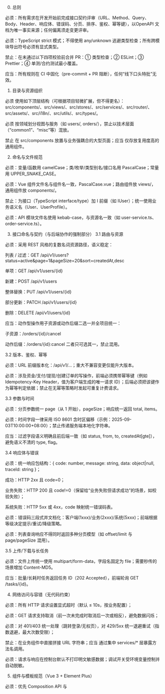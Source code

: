 0. 总则

必须：所有需求在开发开始前完成接口契约评审（URL、Method、Query、Body、Header、响应体、错误码、分页、排序、鉴权、幂等键），以OpenAPI 文档为唯一事实来源；任何偏离须走变更评审。

必须：TypeScript strict 模式；不得使用 any/unknown 逃避类型检查；所有跨模块导出符号必须有显式类型。

禁止：在未通过以下四项校验前合并 PR：① 类型检查；② ESLint；③ Prettier；④ 单测/合约测试最小覆盖。

应当：所有规则在 CI 中固化（pre-commit + PR 阻断），任何“线下口头特批”无效。

1. 目录与资源组织

必须 使用如下顶层结构（可根据项目轻微扩展，但不得更名）：
src/components/、src/views/、src/stores/、src/services/、src/router/、src/assets/、src/i18n/、src/utils/、src/types/。

必须 按领域划分视图与服务（如 users/, orders/），禁止以技术层面（“common1”、“misc”等）混放。

禁止 在 src/components 放置与业务强耦合的大型页面；应当 仅存放复用度高的通用组件。

2. 命名与文件规范

必须：变量/函数用 camelCase；类/枚举/类型别名/接口名用 PascalCase；常量用 UPPER_SNAKE_CASE。

必须：Vue 组件文件名与组件名一致，PascalCase.vue；路由组件放 views/，通用组件放 components/。

禁止：为接口（TypeScript interface/type）加 I 前缀（如 IUser）；统一使用业务语义名（User、UserProfile）。

必须：API 模块文件名使用 kebab-case，与资源名一致（如 user-service.ts、order-service.ts）。

3. 接口命名与契约（与后端协作的强制部分）
3.1 路由与资源

必须：采用 REST 风格的复数名词资源路径，语义稳定：

列表 / 过滤：GET /api/v1/users?status=active&page=1&pageSize=20&sort=createdAt,desc

单项：GET /api/v1/users/{id}

新建：POST /api/v1/users

整体替换：PUT /api/v1/users/{id}

部分更新：PATCH /api/v1/users/{id}

删除：DELETE /api/v1/users/{id}

应当：动作型操作用子资源或动作后缀二选一并全项目统一：

子资源：/orders/{id}/cancel

动作后缀：/orders/{id}:cancel
二者只可选其一，禁止混用。

3.2 版本、鉴权、幂等

必须：URL 前缀版本化：/api/v1/...；重大不兼容变更仅能升大版本。

必须：涉及资金/支付/提现/创建订单的写操作，前端必须携带幂等键（例如 Idempotency-Key Header，值为客户端生成的唯一请求 ID）；后端必须把该键作为幂等判定依据；禁止在无幂等策略时发起可重复计费请求。

3.3 参数与时间

必须：分页参数统一 page（从 1 开始），pageSize；响应统一返回 total, items。

必须：时间字段一律采用 ISO 8601 含时区偏移（示例：2025-09-03T10:00:00+08:00）；禁止传递服务端本地化字符串。

应当：过滤字段语义明确且前后端一致（如 status, from, to, createdAt[gte]），避免语义不清的 type, flag。

3.4 响应体与错误

必须：统一响应包结构：{ code: number, message: string, data: object|null, traceId: string }；

成功：HTTP 2xx 且 code=0；

业务失败：HTTP 200 且 code!=0（保留给“业务失败但请求成功”的场景，如校验失败）；

系统失败：HTTP 5xx 或 4xx，code 映射统一错误码表。

必须：错误码三段式并文档化：客户端(1xxx)/业务(2xxx)/系统(5xxx)；前端根据等级决定提示/重试/降级策略。

必须：列表查询响应不得同时返回多种分页模型（如 offset/limit 与 page/pageSize 混用）。

3.5 上传/下载与长任务

必须：文件上传统一使用 multipart/form-data，字段名固定为 file；需要秒传的场景增加 Content-MD5。

应当：批量/长耗时任务返回任务 ID（202 Accepted），前端轮询 GET /tasks/{id}。

4. 网络访问与容错（无代码约束）

必须：所有 HTTP 请求设置显式超时（默认 ≤ 10s，按业务配置）；

必须：GET 请求支持取消（前一次未完成时取消后一次或相反），避免数据闪烁；

必须：对 401/403 统一处理（跳转登录/无权页），对 429/5xx 统一退避重试（指数退避，最大次数受限）；

禁止：在业务组件中直接拼接 URL 字符串；应当 通过集中 services/* 层暴露方法名调用。

必须：请求与响应在控制台默认不打印明文敏感数据；调试开关受环境变量控制并自动脱敏。

5. 组件与模板规范（Vue 3 + Element Plus）

必须：优先 Composition API 与 <script setup>；v-for 必须携带稳定 :key，禁止使用索引当 key。

必须：Props 显式类型、默认值、必填性；Emits 显式声明 事件与负载类型；事件名使用 kebab-case。

必须：双向绑定统一 v-model 语义（主模型 modelValue / update:modelValue）；禁止自定义同义别名。

必须：Element Plus 表单使用 el-form + 规则校验；禁止手写不一致的校验提示与样式；

应当：表格超过 100 行或 10 列时启用虚拟滚动或分页；空数据与加载态必须有明确占位与反馈。

禁止：越权访问或修改子组件内部状态（含 Element Plus 内部私有属性）。

必须：对话框/抽屉统一交互：ESC 关闭、蒙层点击是否可关闭要一致且文档化；危险操作必须二次确认。

6. 路由与权限

必须：路由名称唯一且稳定，用于埋点与面包屑；禁止使用动态生成名。

必须：路由统一懒加载；滚动行为统一处理（切换路由回到顶部，保留滚动的页面需白名单）。

必须：全局前置守卫完成登录态、权限、必需上下文（如组织/项目）校验；禁止在页面内横向重复校验。

7. 状态管理与数据一致性

必须：全局状态使用 Pinia（或与团队约定的状态库），模块按领域拆分；禁止跨模块直接读写。

必须：对可缓存的列表/详情提供请求去重与缓存策略（cacheKey = url+query）；

应当：对频繁刷新数据采用增量更新或乐观更新，并在失败时一致性回滚。

禁止：在 store 内发起与领域无关的网络请求。

8. 文案、国际化与可访问性

必须：所有面向用户的文本走 i18n，不得硬编码在模板中；键名使用 领域.模块.语义 三级结构。

必须：时间、数字、货币使用本地化格式 API；时区行为与后端一致（默认 +08:00），UI 显示采用用户语种偏好。

必须：遵循基本可访问性（焦点可达、键盘操作、语义标签、aria-*），图片必须有 alt。

禁止：颜色对比度不足（对比度 < 4.5:1 的文本）。

9. 样式与主题

必须：样式默认 scoped；命名使用 BEM 或 Token 化（设计系统变量）；

必须：主题/色板通过 Element Plus 主题变量 扩展，不得“野生覆盖”组件内部类名；

禁止：在组件内引入全局样式；仅 src/styles/index.(css|scss) 允许全局入口；

应当：限制 z-index 使用范围，统一分层（如：基础 1–9、浮层 1000、顶层 2000+）。

10. 性能与体验基线

必须：首屏资源体积预算（gzip 后 JS ≤ 300KB/页面，按项目规模可调整并文档化）；

必须：图片/视频按需加载与体积压缩；SVG 优先内联；禁用无损大图直传。

应当：路由级代码分割、按需引入组件与图标；对三方库进行 Tree-shaking 评估。

必须：请求级 Loading 与骨架屏规范：>300ms 显示 Spinner，>800ms 显示 Skeleton，>5s 提供“刷新/重试”。

11. 安全基线

必须：对富文本或外部 HTML 渲染进行 XSS 过滤（白名单策略）；禁止使用 v-html 渲染未净化内容。

必须：前端不存储明文敏感信息（Token、手机号、邮箱等）；必要缓存采用会话级并脱敏。

必须：遵守同源策略与 CSRF 约定；跨域请求携带凭证须与后端 CORS 配置一致且最小化暴露。

应当：启用 CSP 与子资源完整性（SRI）策略；第三方脚本白名单管理。

12. 监控与可观测性

必须：全局错误捕获（运行时错误、资源加载错误、未处理 Promise 拒绝）；

必须：关键操作埋点（进入页面、主要按钮点击、提交成功/失败、接口耗时 P95、首屏时间）；

应当：上报携带 traceId 与路由名、用户匿名 ID、会话信息（合规前提下）。

13. 测试与验收

必须：组件单测覆盖核心交互与状态变迁；接口契约用 合约测试/Schema 校验 验证字段与类型。

必须：页面/流程级 e2e 覆盖高价值路径（登录、下单/支付、提现、资料修改等）。

应当：对视觉稳定性较高的页面启用基础快照或视觉回归测试（按项目成本评估）。

14. 文档与协作流程

必须：接口评审：由后端提交 OpenAPI 草案 → 前端与 QA 共同评审 → 锁定版本 → Mock 环境可用。

必须：破坏性变更流程：开放讨论（RFC）+ 影响面评估 + 双方变更窗口对齐 + 灰度与回滚方案。

必须：每个路由视图保留“功能说明/依赖接口/埋点/风险与边界”四段简要文档；变更随 PR 更新。

应当：在迭代开始前输出“串联清单”（跨端数据与状态流动图）。

15. PR 与 CI 阶段阻断规则（无例外）

必须：

类型检查通过；

ESLint/Prettier 通过（含 plugin:vue/vue3-recommended 与 TS 推荐规则）；

OpenAPI 合约校验通过（字段、类型、必填、示例一致）；

单测/e2e 最小覆盖达标；

体积预算与性能阈值达标；

变更文档与 Changelog 完整；

无敏感词/调试日志 残留。

禁止：CI 失败合并、Review 走过场（需至少一名非提交者 Reviewer 给出“通过”）。

16. 发布与回滚

必须：dev / staging / prod 三套环境；禁止直发 prod。

必须：灰度按“路由/用户/组织”开关粒度；提供一键回滚；

应当：灰度期开启“异常告警 + 体感问题”双通道收集（埋点 + 人工反馈）。

17. 清单（上线前逐项打勾）

合同（OpenAPI）版本 = 代码实现版本

幂等键已在所有“写”接口落地并回归

401/403/429/5xx 统一处理与重试策略生效

Loading/空态/错误态一致、可见

表单校验完整、UI 与文案一致

i18n 覆盖 100%，无硬编码文本

XSS/CSP/SRI 按清单核验

埋点可用，关键指标进看板（PV/UV/转化/耗时/错误率）

体积预算/首屏指标/长任务提示达标

文档、Changelog 与回滚方案齐备